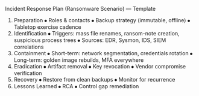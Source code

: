 Incident Response Plan (Ransomware Scenario) — Template
1. Preparation
⦁	Roles & contacts
⦁	Backup strategy (immutable, offline)
⦁	Tabletop exercise cadence
2. Identification
⦁	Triggers: mass file renames, ransom-note creation, suspicious process trees
⦁	Sources: EDR, Sysmon, IDS, SIEM correlations
3. Containment
⦁	Short-term: network segmentation, credentials rotation
⦁	Long-term: golden image rebuilds, MFA everywhere
4. Eradication
⦁	Artifact removal
⦁	Key revocation
⦁	Vendor compromise verification
5. Recovery
⦁	Restore from clean backups
⦁	Monitor for recurrence
6. Lessons Learned
⦁	RCA
⦁	Control gap remediation
